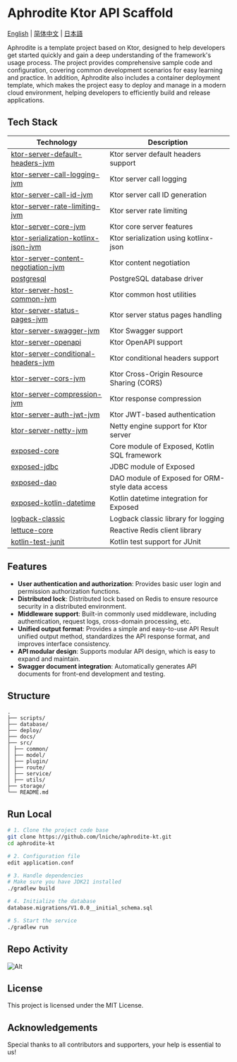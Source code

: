 # Aphrodite Ktor API Scaffold

[English](README.md) | [简体中文](README-zh.md) | [日本語](README-ja)

Aphrodite is a template project based on Ktor, designed to help developers get started
quickly and gain a deep understanding of the framework's usage process. The project provides comprehensive sample code
and configuration, covering common development scenarios for easy learning and practice. In addition, Aphrodite also
includes a container deployment template, which makes the project easy to deploy and manage in a modern cloud
environment, helping developers to efficiently build and release applications.

## Tech Stack

| Technology                                                                           | Description                                     |
|--------------------------------------------------------------------------------------|-------------------------------------------------|
| [ktor-server-default-headers-jvm](https://ktor.io/docs/default-headers.html)         | Ktor server default headers support             |
| [ktor-server-call-logging-jvm](https://ktor.io/docs/call-logging.html)               | Ktor server call logging                        |
| [ktor-server-call-id-jvm](https://ktor.io/docs/call-id.html)                         | Ktor server call ID generation                  |
| [ktor-server-rate-limiting-jvm](https://github.com/flaxoos/ktor-rate-limiting)       | Ktor server rate limiting                       |
| [ktor-server-core-jvm](https://ktor.io/docs/core.html)                               | Ktor core server features                       |
| [ktor-serialization-kotlinx-json-jvm](https://ktor.io/docs/serialization.html)       | Ktor serialization using kotlinx-json           |
| [ktor-server-content-negotiation-jvm](https://ktor.io/docs/content-negotiation.html) | Ktor content negotiation                        |
| [postgresql](https://jdbc.postgresql.org/)                                           | PostgreSQL database driver                      |
| [ktor-server-host-common-jvm](https://ktor.io/docs/host-common.html)                 | Ktor common host utilities                      |
| [ktor-server-status-pages-jvm](https://ktor.io/docs/status-pages.html)               | Ktor server status pages handling               |
| [ktor-server-swagger-jvm](https://ktor.io/docs/openapi.html)                         | Ktor Swagger support                            |
| [ktor-server-openapi](https://ktor.io/docs/openapi.html)                             | Ktor OpenAPI support                            |
| [ktor-server-conditional-headers-jvm](https://ktor.io/docs/conditional-headers.html) | Ktor conditional headers support                |
| [ktor-server-cors-jvm](https://ktor.io/docs/cors.html)                               | Ktor Cross-Origin Resource Sharing (CORS)       |
| [ktor-server-compression-jvm](https://ktor.io/docs/compression.html)                 | Ktor response compression                       |
| [ktor-server-auth-jwt-jvm](https://ktor.io/docs/jwt.html)                            | Ktor JWT-based authentication                   |
| [ktor-server-netty-jvm](https://ktor.io/docs/netty.html)                             | Netty engine support for Ktor server            |
| [exposed-core](https://github.com/JetBrains/Exposed/wiki/Getting-Started)            | Core module of Exposed, Kotlin SQL framework    |
| [exposed-jdbc](https://github.com/JetBrains/Exposed/wiki/Getting-Started)            | JDBC module of Exposed                          |
| [exposed-dao](https://github.com/JetBrains/Exposed/wiki/DataAccessObjects)           | DAO module of Exposed for ORM-style data access |
| [exposed-kotlin-datetime](https://github.com/JetBrains/Exposed/wiki/Getting-Started) | Kotlin datetime integration for Exposed         |
| [logback-classic](https://logback.qos.ch/manual/classic.html)                        | Logback classic library for logging             |
| [lettuce-core](https://lettuce.io/core/release/reference/)                           | Reactive Redis client library                   |
| [kotlin-test-junit](https://kotlinlang.org/docs/junit-5.html)                        | Kotlin test support for JUnit                   |

## Features

- **User authentication and authorization**: Provides basic user login and permission authorization functions.
- **Distributed lock**: Distributed lock based on Redis to ensure resource security in a distributed environment.
- **Middleware support**: Built-in commonly used middleware, including authentication, request logs, cross-domain
  processing, etc.
- **Unified output format**: Provides a simple and easy-to-use API Result unified output method, standardizes the API
  response format, and improves interface consistency.
- **API modular design**: Supports modular API design, which is easy to expand and maintain.
- **Swagger document integration**: Automatically generates API documents for front-end development and testing.

## Structure

```
.
├── scripts/
├── database/
├── deploy/
├── docs/
├── src/
│ ├── common/
│ ├── model/
│ ├── plugin/
│ ├── route/
│ ├── service/
│ ├── utils/
├── storage/
└── README.md

```

## Run Local

```bash
# 1. Clone the project code base
git clone https://github.com/lniche/aphrodite-kt.git
cd aphrodite-kt

# 2. Configuration file
edit application.conf

# 3. Handle dependencies
# Make sure you have JDK21 installed
./gradlew build

# 4. Initialize the database
database.migrations/V1.0.0__initial_schema.sql

# 5. Start the service
./gradlew run
```

## Repo Activity

![Alt](https://repobeats.axiom.co/api/embed/8c4c3c37cf3d00a71bc527b1a0eee18d2f20f7b5.svg "Repobeats analytics image")

## License

This project is licensed under the MIT License.

## Acknowledgements

Special thanks to all contributors and supporters, your help is essential to us!
